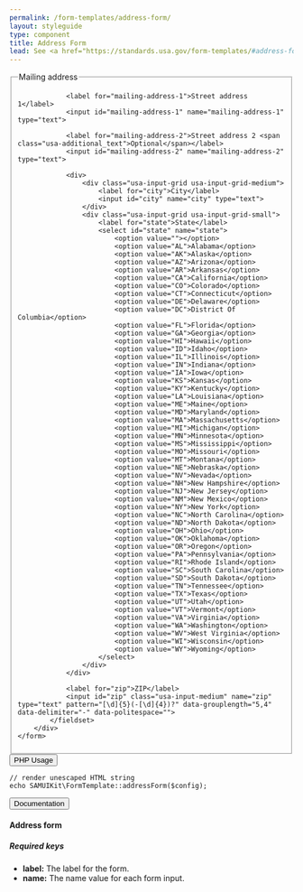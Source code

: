 ```yaml
---
permalink: /form-templates/address-form/
layout: styleguide
type: component
title: Address Form
lead: See <a href="https://standards.usa.gov/form-templates/#address-form">US Web Design Standards</a> for design description.
---
```


<div class="preview">
	<form class="usa-form-large">
		<div>
			<fieldset>
				<legend>Mailing address</legend>

				<label for="mailing-address-1">Street address 1</label>
				<input id="mailing-address-1" name="mailing-address-1" type="text">

				<label for="mailing-address-2">Street address 2 <span class="usa-additional_text">Optional</span></label>
				<input id="mailing-address-2" name="mailing-address-2" type="text">

				<div>
					<div class="usa-input-grid usa-input-grid-medium">
						<label for="city">City</label>
						<input id="city" name="city" type="text">
					</div>
					<div class="usa-input-grid usa-input-grid-small">
						<label for="state">State</label>
						<select id="state" name="state">
							<option value=""></option>
							<option value="AL">Alabama</option>
							<option value="AK">Alaska</option>
							<option value="AZ">Arizona</option>
							<option value="AR">Arkansas</option>
							<option value="CA">California</option>
							<option value="CO">Colorado</option>
							<option value="CT">Connecticut</option>
							<option value="DE">Delaware</option>
							<option value="DC">District Of Columbia</option>
							<option value="FL">Florida</option>
							<option value="GA">Georgia</option>
							<option value="HI">Hawaii</option>
							<option value="ID">Idaho</option>
							<option value="IL">Illinois</option>
							<option value="IN">Indiana</option>
							<option value="IA">Iowa</option>
							<option value="KS">Kansas</option>
							<option value="KY">Kentucky</option>
							<option value="LA">Louisiana</option>
							<option value="ME">Maine</option>
							<option value="MD">Maryland</option>
							<option value="MA">Massachusetts</option>
							<option value="MI">Michigan</option>
							<option value="MN">Minnesota</option>
							<option value="MS">Mississippi</option>
							<option value="MO">Missouri</option>
							<option value="MT">Montana</option>
							<option value="NE">Nebraska</option>
							<option value="NV">Nevada</option>
							<option value="NH">New Hampshire</option>
							<option value="NJ">New Jersey</option>
							<option value="NM">New Mexico</option>
							<option value="NY">New York</option>
							<option value="NC">North Carolina</option>
							<option value="ND">North Dakota</option>
							<option value="OH">Ohio</option>
							<option value="OK">Oklahoma</option>
							<option value="OR">Oregon</option>
							<option value="PA">Pennsylvania</option>
							<option value="RI">Rhode Island</option>
							<option value="SC">South Carolina</option>
							<option value="SD">South Dakota</option>
							<option value="TN">Tennessee</option>
							<option value="TX">Texas</option>
							<option value="UT">Utah</option>
							<option value="VT">Vermont</option>
							<option value="VA">Virginia</option>
							<option value="WA">Washington</option>
							<option value="WV">West Virginia</option>
							<option value="WI">Wisconsin</option>
							<option value="WY">Wyoming</option>
						</select>
					</div>
				</div>

				<label for="zip">ZIP</label>
				<input id="zip" class="usa-input-medium" name="zip" type="text" pattern="[\d]{5}(-[\d]{4})?" data-grouplength="5,4" data-delimiter="-" data-politespace="">
			</fieldset>
		</div>
	</form>
</div>

<div class="usa-accordion-bordered usa-accordion-docs">
  <button class="usa-button-unstyled usa-accordion-button"
      aria-expanded="false" aria-controls="collapsible-0">
    PHP Usage
  </button>
  <div id="collapsible-0" aria-hidden="true" class="usa-accordion-content">
<pre><code>// render unescaped HTML string
echo SAMUIKit\FormTemplate::addressForm($config);</code></pre>
  </div>
</div>

<div class="usa-accordion-bordered usa-accordion-docs">
  <button class="usa-button-unstyled usa-accordion-button"
      aria-expanded="true" aria-controls="collapsible-0">
    Documentation
  </button>
  <div id="collapsible-0" aria-hidden="false" class="usa-accordion-content">
    <h4 class="usa-heading">Address form</h4>
  <h5>Required keys</h5>
  <ul>
  <li><strong>label:</strong> The label for the form.</li>
  <li><strong>name:</strong> The name value for each form input.</li>
  </ul>
  </div>
</div>


